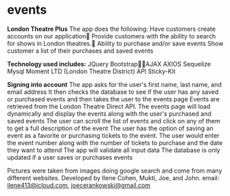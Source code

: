 ﻿# events

**London Theatre Plus**
The app does the following:
    Have customers create accounts on our application
    Provide customers with the ability to search for shows in London theatres.
    Ability to purchase and/or save events 
    Show customer a list of their purchases and saved events

**Technology used includes:**
    JQuery
    BootstrapAJAX
    AXIOS
    Sequelize
    Mysql
    Moment
    LTD (London Theatre District) API
    Sticky-Kit

**Signing into account**
The app asks for the user's first name, last name, and email address
It then checks the database to see if the user has any saved or purchased events and then takes the user to the events page
Events are retrieved from the London Theatre Direct API.
The events page will load dynamically and display the events along with the user's purchased and saved events
The user can scroll the list of events and click on any of them to get a full description of the event
The user has the option of saving an event as a favorite or purchasing tickets to the event. The user would enter the event number
along with the number of tickets to purchase and the date they want to attend
The app will validate all input data
The database is only updated if a user saves or purchases events

Pictures were taken from images doing google search and come from many different websites.
Developed by Ilene Cohen, Mukti, Joe, and John.
email: ilene413@icloud.com, joecerankowski@gmail.com